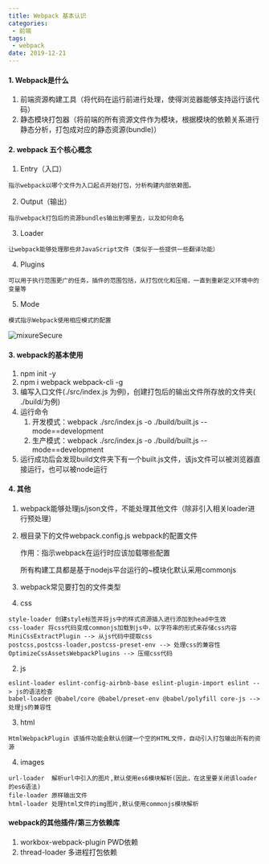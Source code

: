 ```yaml
---
title: Webpack 基本认识
categories:
 - 前端
tags:
 - webpack
date: 2019-12-21
---
```



#### 1. Webpack是什么

1. 前端资源构建工具（将代码在运行前进行处理，使得浏览器能够支持运行该代码）
2. 静态模块打包器（将前端的所有资源文件作为模块，根据模块的依赖关系进行静态分析，打包成对应的静态资源(bundle)）

#### 2. webpack 五个核心概念

1. Entry（入口）

```
指示webpack以哪个文件为入口起点开始打包，分析构建内部依赖图。
```

2. Output（输出）

```
指示webpack打包后的资源bundles输出到哪里去，以及如何命名
```

3. Loader

```
让webpack能够处理那些非JavaScript文件（类似于一些提供一些翻译功能）
```

4. Plugins

```
可以用于执行范围更广的任务，插件的范围包括，从打包优化和压缩，一直到重新定义环境中的变量等
```

5. Mode

```
模式指示Webpack使用相应模式的配置
```

<img :src="$withBase('/Webpack/webpack的基本认识01.PNG')" alt="mixureSecure">

#### 3. webpack的基本使用

1. npm init -y
2. npm i webpack webpack-cli -g
3. 编写入口文件(./src/index.js 为例)，创建打包后的输出文件所存放的文件夹( ./build/为例)
4. 运行命令
   1. 开发模式：webpack ./src/index.js -o ./build/built.js --mode==development
   2. 生产模式：webpack ./src/index.js -o ./build/built.js --mode==development
5. 运行成功后会发现build文件夹下有一个built.js文件，该js文件可以被浏览器直接运行，也可以被node运行

#### 4. 其他

1. webpack能够处理js/json文件，不能处理其他文件（除非引入相关loader进行预处理）

2. 根目录下的文件webpack.config.js webpack的配置文件

   作用：指示webpack在运行时应该加载哪些配置

   所有构建工具都是基于nodejs平台运行的~模块化默认采用commonjs

3. webpack常见要打包的文件类型

1. css

```
style-loader 创建style标签并将js中的样式资源插入进行添加到head中生效
css-loader 将css代码变成commonjs加载到js中，以字符串的形式来存储css内容
MiniCssExtractPlugin --> 从js代码中提取css
postcss,postcss-loader,postcss-preset-env --> 处理css的兼容性
OptimizeCssAssetsWebpackPlugins --> 压缩css代码
```
      
2. js
   
```
eslint-loader eslint-config-airbnb-base eslint-plugin-import eslint --> js的语法检查
babel-loader @babel/core @babel/preset-env @babel/polyfill core-js --> 处理js的兼容性
```
   
3. html
   
```
HtmlWebpackPlugin 该插件功能会默认创建一个空的HTML文件，自动引入打包输出所有的资源
```
   
4. images
   
```
url-loader  解析url中引入的图片,默认使用es6模块解析(因此，在这里要关闭该loader的es6语法)
file-loader 原样输出文件
html-loader 处理html文件的img图片,默认使用commonjs模块解析
```

   
   

#### webpack的其他插件/第三方依赖库

1. workbox-webpack-plugin PWD依赖
2. thread-loader 多进程打包依赖
